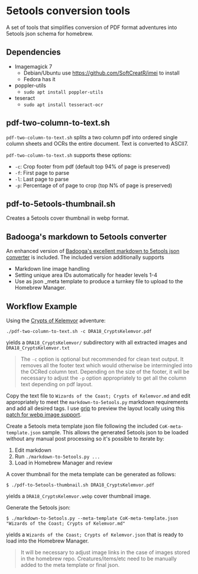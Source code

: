# 5etools conversion tools

A set of tools that simplifies conversion of PDF format adventures into 5etools json schema for homebrew.

## Dependencies

* Imagemagick 7
   * Debian/Ubuntu use https://github.com/SoftCreatR/imei to install
   * Fedora has it
* poppler-utils
   * `sudo apt install poppler-utils`
* teseract
   * `sudo apt install tesseract-ocr`

## pdf-two-column-to-text.sh

`pdf-two-column-to-text.sh` splits a two column pdf into ordered single column sheets and OCRs the entire document. Text is converted to ASCII7.

`pdf-two-column-to-text.sh` supports these options:
- `-c`: Crop footer from pdf (default top 94% of page is preserved)
- `-f`: First page to parse
- `-l`: Last page to parse
- `-p`: Percentage of of page to crop (top N% of page is preserved)

## pdf-to-5etools-thumbnail.sh

Creates a 5etools cover thumbnail in webp format.

## Badooga's markdown to 5etools converter

An enhanced version of [Badooga's excellent markdown to 5etools json converter](https://github.com/badooga/Programs/tree/master/Dungeons%20and%20Dragons/5eTools) is included. The included version additionally supports
- Markdown line image handling
- Setting unique area IDs automatically for header levels 1-4
- Use as json _meta template to produce a turnkey file to upload to the Homebrew Manager.

## Workflow Example

Using the [Crypts of Kelemvor](https://media.wizards.com/2018/dnd/dragon/18/DRA18_CryptsKelemvor.pdf) adventure:
```
./pdf-two-column-to-text.sh -c DRA18_CryptsKelemvor.pdf
```
yields a `DRA18_CryptsKelemvor/` subdirectory with all extracted images and `DRA18_CryptsKelemvor.txt`

> The `-c` option is optional but recommended for clean text output. It removes all the footer text which would otherwise be intermingled into the OCRed column text. Depending on the size of the footer, it will be necessary to adjust the `-p` option appropriately to get all the column text depending on pdf layout.

Copy the text file to `Wizards of the Coast; Crypts of Kelemvor.md` and edit appropriately to meet the `markdown-to-5etools.py` markdown requirements and add all desired tags. I use [grip](https://github.com/joeyespo/grip) to preview the layout locally using this [patch for webp image support](https://github.com/joeyespo/grip/pull/327).

Create a 5etools meta template json file following the included `CoK-meta-template.json` sample. This allows the generated 5etools json to be loaded without any manual post processing so it's possible to iterate by:
1. Edit markdown
1. Run `./markdown-to-5etools.py ...`
1. Load in Homebrew Manager and review

A cover thumbnail for the meta template can be generated as follows:
```
$ ./pdf-to-5etools-thumbnail.sh DRA18_CryptsKelemvor.pdf
```
yields a `DRA18_CryptsKelemvor.webp` cover thumbnail image.

Generate the 5etools json:
```
$ ./markdown-to-5etools.py --meta-template CoK-meta-template.json "Wizards of the Coast; Crypts of Kelemvor.md"
```
yields a `Wizards of the Coast; Crypts of Kelemvor.json` that is ready to load into the Homebrew Manager.

> It will be necessary to adjust image links in the case of images stored in the homebrew repo.
> Creatures/items/etc need to be manually added to the meta template or final json.
